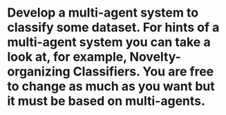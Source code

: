 # Develop a multi-agent system to classify some dataset. For hints of a multi-agent system you can take a look at, for example, Novelty-organizing Classifiers. You are free to change as much as you want but it must be based on multi-agents.